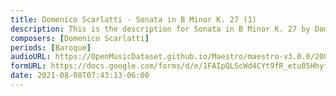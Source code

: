 ```yaml
---
title: Domenico Scarlatti - Sonata in B Minor K. 27 (1)
description: This is the description for Sonata in B Minor K. 27 by Domenico Scarlatti
composers: [Domenico Scarlatti]
periods: [Baroque]
audioURL: https://OpenMusicDataset.github.io/Maestro/maestro-v3.0.0/2009/MIDI-Unprocessed_01_R1_2009_01-04_ORIG_MID--AUDIO_01_R1_2009_01_R1_2009_01_WAV.midi
formURL: https://docs.google.com/forms/d/e/1FAIpQLScWd4CYt9fR_etu05HhyfuV_W5kWpJePZVYXn6kkqdTz45N0A/viewform
date: 2021-08-08T07:43:13-06:00
---
```

